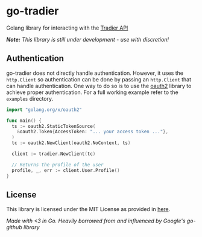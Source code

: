 # go-tradier

Golang library for interacting with the [Tradier API](https://developer.tradier.com/documentation/)

***Note:*** *This library is still under development - use with discretion!*

## Authentication
go-tradier does not directly handle authentication. However, it uses the `http.Client` so authentication can be done by passing an `http.Client` that can handle authentication. One way to do so is to use the [oauth2](https://github.com/golang/oauth2) library to achieve proper authentication. For a full working example refer to the `examples` directory.

```go
import "golang.org/x/oauth2"

func main() {
  ts := oauth2.StaticTokenSource(
    &oauth2.Token{AccessToken: "... your access token ..."},
  )
  tc := oauth2.NewClient(oauth2.NoContext, ts)

  client := tradier.NewClient(tc)

  // Returns the profile of the user
  profile, _, err := client.User.Profile()
}
```

## License

This library is licensed under the MIT License as provided in [here](LICENSE.md).

*Made with <3 in Go. Heavily borrowed from and influenced by Google's go-github library*
